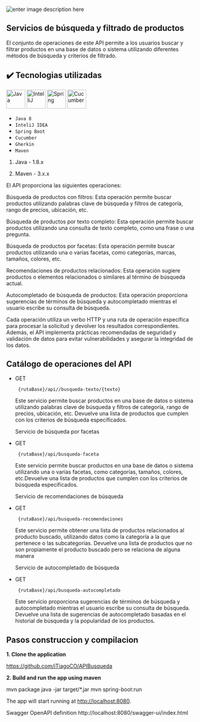 ![enter image description here](https://ondemand.bannerbear.com/signedurl/9K5qxXae32jEAGRDkj/image.jpg?modifications=W3sibmFtZSI6InJlcG8iLCJ0ZXh0IjoiaVRpYWdvQ08gLyAqQVBJQnVzcXVlZGEqIn0seyJuYW1lIjoiZGVzYyIsInRleHQiOiIgIn0seyJuYW1lIjoiYXZhdGFyNSIsImhpZGUiOnRydWV9LHsibmFtZSI6ImF2YXRhcjQiLCJoaWRlIjp0cnVlfSx7Im5hbWUiOiJhdmF0YXIzIiwiaGlkZSI6dHJ1ZX0seyJuYW1lIjoiYXZhdGFyMiIsImhpZGUiOnRydWV9LHsibmFtZSI6ImF2YXRhcjEiLCJpbWFnZV91cmwiOiJodHRwczovL2F2YXRhcnMuZ2l0aHVidXNlcmNvbnRlbnQuY29tL3UvNDk5MjMxMjM_dj00In0seyJuYW1lIjoiY29udHJpYnV0b3JzIiwidGV4dCI6ImlUaWFnb0NPIn0seyJuYW1lIjoic3RhcnMiLCJ0ZXh0IjoiMCJ9XQ&s=cc0d309575b458a20f75a9f04ec630ea44326764d7fc5e79b8a636c53fe4e9bf)

## **Servicios de búsqueda y filtrado de productos**
El conjunto de operaciones de este API permite a los usuarios buscar y filtrar productos en una base de datos o sistema utilizando diferentes métodos de búsqueda y criterios de filtrado.
## ✔️ Tecnologias utilizadas

<img alt="Java" src="https://cdn.jsdelivr.net/gh/devicons/devicon/icons/java/java-original-wordmark.svg" width="50" height="50"/> <img alt="IntelliJ" src="https://cdn.jsdelivr.net/gh/devicons/devicon/icons/intellij/intellij-original.svg" width="50" height="50"/> <img alt="Spring" src="https://cdn.jsdelivr.net/gh/devicons/devicon/icons/spring/spring-original-wordmark.svg"  width="50" height="50"/> <img  alt="Cucumber" src="https://cdn.jsdelivr.net/gh/devicons/devicon/icons/cucumber/cucumber-plain.svg"  width="50" height="50"/>

- ``Java 8``
- ``InteliJ IDEA``
- ``Spring Boot``
- ``Cucumber``
- ``Gherkin``
- ``Maven``

1.  Java - 1.8.x
    
2.  Maven - 3.x.x

El API proporciona las siguientes operaciones:

Búsqueda de productos con filtros: Esta operación permite buscar productos utilizando palabras clave de búsqueda y filtros de categoría, rango de precios, ubicación, etc.

Búsqueda de productos por texto completo: Esta operación permite buscar productos utilizando una consulta de texto completo, como una frase o una pregunta.

Búsqueda de productos por facetas: Esta operación permite buscar productos utilizando una o varias facetas, como categorías, marcas, tamaños, colores, etc.

Recomendaciones de productos relacionados: Esta operación sugiere productos o elementos relacionados o similares al término de búsqueda actual.

Autocompletado de búsqueda de productos: Esta operación proporciona sugerencias de términos de búsqueda y autocompletado mientras el usuario escribe su consulta de búsqueda.

Cada operación utiliza un verbo HTTP y una ruta de operación específica para procesar la solicitud y devolver los resultados correspondientes. Además, el API implementa prácticas recomendadas de seguridad y validación de datos para evitar vulnerabilidades y asegurar la integridad de los datos.

## Catálogo de operaciones del API

 - GET

		{rutaBase}/api//busqueda-texto/{texto}

	Este servicio permite buscar productos en una base de datos o sistema utilizando palabras 		   	clave de búsqueda y filtros de categoría, rango de precios, ubicación, etc. Devuelve una lista de productos que cumplen con los criterios de búsqueda especificados.

	Servicio de búsqueda por facetas

 - GET

		{rutaBase}/api/busqueda-faceta

	Este servicio permite buscar productos en una base de datos o sistema utilizando una o varias facetas, como categorías, tamaños, colores, etc.Devuelve una lista de productos que cumplen con los criterios de búsqueda especificados.

	Servicio de recomendaciones de búsqueda

 - GET

		{rutaBase}/api/busqueda-recomendaciones

	Este servicio permite obtener una lista de productos relacionados al producto buscado, utilizando datos como la categoría a la que pertenece o las subcategorías. Devuelve una lista de productos que no son propiamente el producto buscado pero se relaciona de alguna manera

	Servicio de autocompletado de búsqueda

 - GET

		{rutaBase}/api/busqueda-autocompletado

	Este servicio proporciona sugerencias de términos de búsqueda y autocompletado mientras el usuario escribe su consulta de búsqueda. Devuelve una lista de sugerencias de autocompletado basadas en el historial de búsqueda y la popularidad de los productos.

## Pasos construccion y compilacion

**1. Clone the application**

https://github.com/iTiagoCO/APIBusqueda

**2. Build and run the app using maven**

mvn package
java -jar target/*.jar
mvn spring-boot:run

The app will start running at  [http://localhost:8080](http://localhost:8080/).


Swagger OpenAPI definition
http://localhost:8080/swagger-ui/index.html
